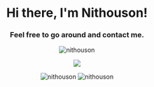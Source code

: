 <h1 align="center">Hi there, I'm Nithouson!</h1>
<h3 align="center">Feel free to go around and contact me.</h3>

<p align="center"> <img src="https://komarev.com/ghpvc/?username=nithouson&style=flat-square&label=PROFILE+VIEWS" alt="nithouson"/> </p>

<p align="center"> <img src="https://github-profile-trophy.vercel.app/?username=nithouson" /></a> </p>

<p align="center">
  <img src="https://github-readme-stats.vercel.app/api/top-langs/?username=nithouson&layout=compact" alt="nithouson" />
  <img src="https://github-readme-stats.vercel.app/api?username=nithouson&show_icons=true" alt="nithouson" />
</p>

<!--
**HanwGeek/HanwGeek** is a ✨ _special_ ✨ repository because its `README.md` (this file) appears on your GitHub profile.

Here are some ideas to get you started:

- 🔭 I’m currently working on ...
- 🌱 I’m currently learning ...
- 👯 I’m looking to collaborate on ...
- 🤔 I’m looking for help with ...
- 💬 Ask me about ...
- 📫 How to reach me: ...
- 😄 Pronouns: ...
- ⚡ Fun fact: ...
-->
